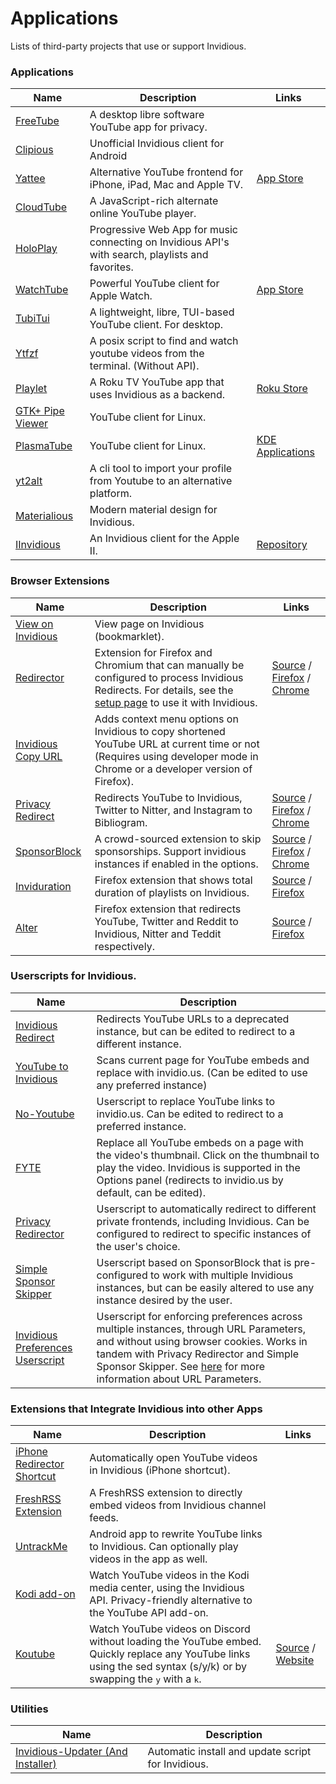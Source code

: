 # Applications

Lists of third-party projects that use or support Invidious.

### Applications
| Name | Description | Links |
| --- | --- | --- |
| [FreeTube](https://github.com/FreeTubeApp/FreeTube) | A desktop libre software YouTube app for privacy. | |
| [Clipious](https://github.com/lamarios/clipious) | Unofficial Invidious client for Android | |
| [Yattee](https://github.com/yattee/yattee) | Alternative YouTube frontend for iPhone, iPad, Mac and Apple TV. | [App Store](https://apps.apple.com/app/yattee/id1595136629) |
| [CloudTube](https://sr.ht/~cadence/tube/) | A JavaScript-rich alternate online YouTube player. | |
| [HoloPlay](https://github.com/stephane-r/holoplay-pwa)| Progressive Web App for music connecting on Invidious API's with search, playlists and favorites. | |
| [WatchTube](https://github.com/WatchTubeTeam/) | Powerful YouTube client for Apple Watch. | [App Store](https://apps.apple.com/app/watchtube/id1599884909) |
| [TubiTui](https://codeberg.org/777/TubiTui) | A lightweight, libre, TUI-based YouTube client. For desktop. | |
| [Ytfzf](https://github.com/pystardust/ytfzf) | A posix script to find and watch youtube videos from the terminal. (Without API). | |
| [Playlet](https://github.com/iBicha/playlet) | A Roku TV YouTube app that uses Invidious as a backend. | [Roku Store](https://channelstore.roku.com/en-ca/details/840aec36f51bfe6d96cf6db9055a372a/playlet) |
| [GTK+ Pipe Viewer](https://github.com/trizen/pipe-viewer) | YouTube client for Linux. | |
| [PlasmaTube](https://invent.kde.org/multimedia/plasmatube/) | YouTube client for Linux. | [KDE Applications](https://apps.kde.org/plasmatube/) |
| [yt2alt](https://github.com/iBicha/yt2alt) | A cli tool to import your profile from Youtube to an alternative platform. | |
| [Materialious](https://github.com/WardPearce/Materialious) | Modern material design for Invidious.  | |
| [IInvidious](https://www.colino.net/wordpress/en/iinvidious-an-apple-ii-invidious-client/) | An Invidious client for the Apple II.  | [Repository](https://github.com/colinleroy/a2tools) |

### Browser Extensions

| Name | Description | Links |
|---|---|---|
| [View on Invidious](https://omar.yt/722e5c15832840fe1ae8830b7c590254b9e0a45c/invidious-bookmarklet.html) | View page on Invidious (bookmarklet). | |
| [Redirector](https://github.com/einaregilsson/Redirector) | Extension for Firefox and Chromium that can manually be configured to process Invidious Redirects. For details, see the [setup page](./redirector.md) to use it with Invidious. | [Source](https://github.com/einaregilsson/Redirector) / [Firefox](https://addons.mozilla.org/addon/redirector) / [Chrome](https://chrome.google.com/webstore/detail/redirector/ocgpenflpmgnfapjedencafcfakcekcd) |
| [Invidious Copy URL](https://github.com/recette-lemon/invidious-copy-url) | Adds context menu options on Invidious to copy shortened YouTube URL at current time or not (Requires using developer mode in Chrome or a developer version of Firefox). | |
| [Privacy Redirect](https://github.com/SimonBrazell/privacy-redirect) | Redirects YouTube to Invidious, Twitter to Nitter, and Instagram to Bibliogram. | [Source](https://github.com/SimonBrazell/privacy-redirect) / [Firefox](https://addons.mozilla.org/addon/privacy-redirect) / [Chrome](https://chrome.google.com/webstore/detail/privacy-redirect/pmcmeagblkinmogikoikkdjiligflglb) |
| [SponsorBlock](https://github.com/ajayyy/SponsorBlock) | A crowd-sourced extension to skip sponsorships. Support invidious instances if enabled in the options. | [Source](https://github.com/ajayyy/SponsorBlock) / [Firefox](https://addons.mozilla.org/addon/sponsorblock) / [Chrome](https://chrome.google.com/webstore/detail/mnjggcdmjocbbbhaepdhchncahnbgone) |
| [Inviduration](https://github.com/rsapkf/inviduration) | Firefox extension that shows total duration of playlists on Invidious. | [Source](https://github.com/rsapkf/inviduration) / [Firefox](https://addons.mozilla.org/addon/inviduration) |
| [Alter](https://github.com/w3bdev1/alter) | Firefox extension that redirects YouTube, Twitter and Reddit to Invidious, Nitter and Teddit respectively. | [Source](https://github.com/w3bdev1/alter) / [Firefox](https://addons.mozilla.org/addon/alter) |

### Userscripts for Invidious.

| Name | Description |
|---|---|
| [Invidious Redirect](https://greasyfork.org/en/scripts/370461-invidious-redirect) | Redirects YouTube URLs to a deprecated instance, but can be edited to redirect to a different instance. |
| [YouTube to Invidious](https://greasyfork.org/en/scripts/375264-youtube-to-invidious) | Scans current page for YouTube embeds and replace with invidio.us. (Can be edited to use any preferred instance) |
| [No-Youtube](https://github.com/mperez01/no-youtube) | Userscript to replace YouTube links to invidio.us. Can be edited to redirect to a preferred instance.
| [FYTE](https://greasyfork.org/en/scripts/9252-fyte-fast-youtube-embedded-player) | Replace all YouTube embeds on a page with the video's thumbnail. Click on the thumbnail to play the video. Invidious is supported in the Options panel (redirects to invidio.us by default, can be edited). |
| [Privacy Redirector](https://github.com/dybdeskarphet/privacy-redirector) | Userscript to automatically redirect to different private frontends, including Invidious. Can be configured to redirect to specific instances of the user's choice. |
| [Simple Sponsor Skipper](https://codeberg.org/mthsk/userscripts/src/branch/master/simple-sponsor-skipper) | Userscript based on SponsorBlock that is pre-configured to work with multiple Invidious instances, but can be easily altered to use any instance desired by the user. |
| [Invidious Preferences Userscript](https://gitlab.com/userscripts3/Invidious-Preferences-Userscript) | Userscript for enforcing preferences across multiple instances, through URL Parameters, and without using browser cookies. Works in tandem with Privacy Redirector and Simple Sponsor Skipper. See [here](https://docs.invidious.io/url-parameters/) for more information about URL Parameters. |

### Extensions that Integrate Invidious into other Apps

| Name | Description | Links |
|---|---|---|
| [iPhone Redirector Shortcut](https://www.icloud.com/shortcuts/6bbf26d989cf4d07a5fe1626efbc0950) | Automatically open YouTube videos in Invidious (iPhone shortcut). | |
| [FreshRSS Extension](https://github.com/tmiland/freshrss-invidious) | A FreshRSS extension to directly embed videos from Invidious channel feeds. | |
| [UntrackMe](https://f-droid.org/en/packages/app.fedilab.nitterizeme) | Android app to rewrite YouTube links to Invidious. Can optionally play videos in the app as well. | |
| [Kodi add-on](https://github.com/lekma/plugin.video.invidious) | Watch YouTube videos in the Kodi media center, using the Invidious API. Privacy-friendly alternative to the YouTube API add-on. | |
| [Koutube](https://github.com/iGerman00/koutube) | Watch YouTube videos on Discord without loading the YouTube embed. Quickly replace any YouTube links using the sed syntax (s/y/k) or by swapping the <kbd>y</kbd> with a <kbd>k</kbd>. | [Source](https://github.com/iGerman00/koutube) / [Website](https://koutube.com) |

### Utilities

| Name | Description |
|---|---|
| [Invidious-Updater (And Installer)](https://github.com/tmiland/Invidious-Updater) | Automatic install and update script for Invidious. |
